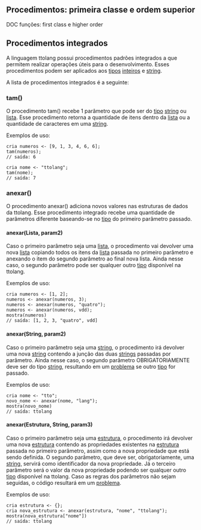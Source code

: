 ## Procedimentos: primeira classe e ordem superior 

DOC funções: first class e higher order


## Procedimentos integrados

A linguagem ttolang possui procedimentos padrões integrados a que permitem realizar  operações úteis para o desenvolvimento. Esses procedimentos podem ser aplicados aos [tipos](tipos.md) [inteiros](inteiros.md) e [string](string.md). 

A lista de procedimentos integrados é a seguinte: 
### tam()
O procedimento tam() recebe 1 parâmetro que pode ser do [tipo](tipos.md) [string](string.md) ou [lista](lista.md). Esse procedimento retorna a quantidade de itens dentro da [lista](lista.md) ou a quantidade de caracteres em uma [string](string.md).

Exemplos de uso:
 ```
cria numeros <- [9, 1, 3, 4, 6, 6];
tam(numeros);
// saída: 6

cria nome <- "ttolang";
tam(nome);
// saída: 7
```

### anexar()
O procedimento anexar() adiciona novos valores nas estruturas de dados da ttolang. Esse procedimento integrado recebe uma quantidade de parâmetros diferente baseando-se no [tipo](tipos.md) do primeiro parâmetro passado. 

#### anexar(Lista, param2)
Caso o primeiro parâmetro seja uma [lista](lista.md), o procedimento vai devolver uma nova [lista](lista.md) copiando todos os itens da [lista](lista.md) passada no primeiro parâmetro e anexando o item do segundo parâmetro ao final nova lista. Ainda nesse caso, o segundo parâmetro pode ser qualquer outro [tipo](tipo.md) disponível na ttolang.

Exemplos de uso:
 ```
cria numeros <- [1, 2];
numeros <- anexar(numeros, 3);
numeros <- anexar(numeros, "quatro");
numeros <- anexar(numeros, vdd);
mostra(numeros)
// saída: [1, 2, 3, "quatro", vdd]
```
#### anexar(String, param2)
Caso o primeiro parâmetro seja uma [string](string.md), o procedimento irá devolver uma nova [string](string.md) contendo a junção das duas [strings](string.md) passadas por parâmetro. Ainda nesse caso, o segundo parâmetro OBRIGATORIAMENTE deve ser do tipo [string](string.md), resultando em um [problema](problema.md) se outro [tipo](tipo.md) for passado.

Exemplos de uso:
 ```
cria nome <- "tto";
novo_nome <- anexar(nome, "lang");
mostra(novo_nome)
// saída: ttolang
```

#### anexar(Estrutura, String, param3)
Caso o primeiro parâmetro seja uma [estrutura](estrutura.md), o procedimento irá devolver uma nova [estrutura](estrutura.md) contendo as propriedades existentes na [estrutura](estrutura.md) passada no primeiro parâmetro, assim como a nova propriedade que está sendo definida. O segundo parâmetro, que deve ser, obrigatoriamente, uma [string](string.md), servirá como identificador da nova propriedade. Já o terceiro parâmetro será o valor da nova propriedade podendo ser qualquer outro [tipo](tipo.md) disponível na ttolang. 
Caso as regras dos parâmetros não sejam seguidas, o código resultará em um [problema](problema.md).

Exemplos de uso:
 ```
cria estrutura <- {};
cria nova_estrutura <- anexar(estrutura, "nome", "ttolang");
mostra(nova_estrutura["nome"])
// saída: ttolang
```
